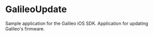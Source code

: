 GalileoUpdate
=============

Sample application for the Galileo iOS SDK. Application for updating Galileo's firmware.